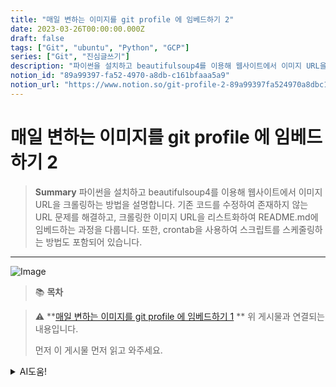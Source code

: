 ```yaml
---
title: "매일 변하는 이미지를 git profile 에 임베드하기 2"
date: 2023-03-26T00:00:00.000Z
draft: false
tags: ["Git", "ubuntu", "Python", "GCP"]
series: ["Git", "진심글쓰기"]
description: "파이썬을 설치하고 beautifulsoup4를 이용해 웹사이트에서 이미지 URL을 크롤링하는 방법을 설명합니다. 기존 코드를 수정하여 존재하지 않는 URL 문제를 해결하고, 크롤링한 이미지 URL을 리스트화하여 README.md에 임베드하는 과정을 다룹니다. 또한, crontab을 사용하여 스크립트를 스케줄링하는 방법도 포함되어 있습니다."
notion_id: "89a99397-fa52-4970-a8db-c161bfaaa5a9"
notion_url: "https://www.notion.so/git-profile-2-89a99397fa524970a8dbc161bfaaa5a9"
---
```


# 매일 변하는 이미지를 git profile 에 임베드하기 2

> **Summary**
> 파이썬을 설치하고 beautifulsoup4를 이용해 웹사이트에서 이미지 URL을 크롤링하는 방법을 설명합니다. 기존 코드를 수정하여 존재하지 않는 URL 문제를 해결하고, 크롤링한 이미지 URL을 리스트화하여 README.md에 임베드하는 과정을 다룹니다. 또한, crontab을 사용하여 스크립트를 스케줄링하는 방법도 포함되어 있습니다.

---


![Image](https://github.blog/wp-content/uploads/2020/08/87471037-50ad3c80-c5e3-11ea-9f1b-7963f4615b28.png?fit=1200,630)

> 📚 **목차**
>

> ⚠️ **[매일 변하는 이미지를 git profile 에 임베드하기 1](https://www.notion.so/c2f950c741a8429b9d7bdfc4cc470d67) **
> 위 게시물과 연결되는 내용입니다.
>
> 먼저 이 게시물 먼저 읽고 와주세요.
>
>


<details>
<summary>AI도움!</summary>

> 💡 **[https://www.random-art.org/](https://www.random-art.org/) 이 웹사이트에 .jpg 가 포함된 url을 전부 리스트로 가져오는 방법**
> Beautiful Soup 또는 Scrapy와 같은 웹 스크래핑 도구를 사용하여 웹사이트 [https://www.random-art.org/에서](https://www.random-art.org/%EC%97%90%EC%84%9C) .jpg 확장자를 가진 모든 URL을 추출할 수 있습니다. 다음은 Python에서 Beautiful Soup을 사용하는 예제 코드입니다.
>
> ```python
> import requests
> from bs4 import BeautifulSoup
>
> url = "https://www.random-art.org/"
>
> response = requests.get(url)
> soup = BeautifulSoup(response.content, 'html.parser')
>
> for link in soup.find_all('a'):
>     href = link.get('href')
>     if href.endswith('.jpg'):
>         print(href)
> ```
>
>
> 이 코드는 웹사이트에 GET 요청을 보낸 다음 Beautiful Soup을 사용하여 HTML 응답에서 모든 앵커 태그(<a>)를 추출합니다. 각 앵커 태그에 대해 href 속성이 '.jpg'로 끝나는지 확인하고 그럴 경우 URL을 인쇄합니다.
>
>

> 💡 **[https://www.random-art.org/?page=1&liked=0&sort=time](https://www.random-art.org/?page=1&liked=0&sort=time) 이 사이트의 모든 페이지에 포함된 모든 .jpg URL을 나열하는 방법입니다.**
> ```python
> import requests
> from bs4 import BeautifulSoup
>
> base_url = 'https://www.random-art.org/?page='
> jpg_urls = []
>
> # Loop through all pages
> for page in range(1, 10):  # Change 10 to the number of pages you want to scrape
>     url = base_url + str(page) + '&liked=0&sort=time'
>     response = requests.get(url)
>     soup = BeautifulSoup(response.content, 'html.parser')
>
>     # Find all img tags with .jpg extension
>     images = soup.find_all('img', src=lambda src: src.endswith('.jpg'))
>
>     # Extract the URLs and append to the list
>     for img in images:
>         jpg_urls.append(img['src'])
>
> # Print the list of .jpg URLs
> print(jpg_urls)
> ```
>
> 이 코드는 URL의 페이지 번호를 변경하여 웹 사이트 페이지를 순환한 다음 BeautifulSoup을 사용하여 페이지 소스에서 .jpg 확장자를 가진 img 태그를 모두 찾습니다. 이러한 이미지의 URL이 추출되어 목록에 추가됩니다. 마지막으로 모든 .jpg URL 목록이 인쇄됩니다. 코드는 처음 9페이지만 스크랩합니다. for 루프에서 range 매개변수를 변경하여 스크랩할 페이지 수를 변경할 수 있습니다.
>
>

> 💡 **텍스트가 저장될때마다 문자열 앞에 [https://www.random-art.org](https://www.random-art.org/) 가 포함된 상태로 .txt에 저장되었으면 좋겠습니다.**
> ```python
> import requests
> from bs4 import BeautifulSoup
>
> base_url = 'https://www.random-art.org/?page='
> jpg_urls = []
>
> # Loop through all pages
> for page in range(1, 5):  # Change 10 to the number of pages you want to scrape
>     url = base_url + str(page) + '&liked=0&sort=time'
>     response = requests.get(url)
>     soup = BeautifulSoup(response.content, 'html.parser')
>
>     # Find all img tags with .jpg extension
>     images = soup.find_all('img', src=lambda src: src.endswith('.jpg'))
>
>     # Extract the URLs and append to the list
>     for img in images:
>         jpg_urls.append('https://www.random-art.org/' + img['src'])
>
> # Save the list of .jpg URLs to a text file
> with open('random-art-urls.txt', 'w') as f:
>     f.write('\n'.join(jpg_urls))
> ```
>
> 하지만 지금은 [https://www.random-art.org/img/small/417864.jpg](https://www.random-art.org/img/small/417864.jpg) 형식으로 txt에 저장됩니다. 저는 small이라는 글자를 large로 변경한 상태로 txt파일에 저장하고싶습니다.
>
> ```python
> import requests
> from bs4 import BeautifulSoup
>
> base_url = 'https://www.random-art.org/?page='
> jpg_urls = []
>
> # Loop through all pages
> for page in range(1, 5):  # Change 10 to the number of pages you want to scrape
>     url = base_url + str(page) + '&liked=0&sort=time'
>     response = requests.get(url)
>     soup = BeautifulSoup(response.content, 'html.parser')
>
>     # Find all img tags with .jpg extension
>     images = soup.find_all('img', src=lambda src: src.endswith('.jpg'))
>
>     # Extract the URLs, replace "small" with "large", and append to the list
>     for img in images:
>         jpg_url = img['src'].replace('/small/', '/large/')
>         jpg_urls.append(jpg_url)
>
> # Save the list of .jpg URLs to a txt file
> with open('random-art-large.txt', 'w') as file:
>     for url in jpg_urls:
>         file.write('https://www.random-art.org' + url + '\n')
>
> print('File saved successfully.')
> ```
>
>

> 💡 **crontab -e에서 py 파일 실행이 안됩니다**
> cron을 통해 예약할 때 스크립트가 올바르게 실행되지 않는 몇 가지 이유가 있을 수 있습니다.
>
> Cron이 Python 인터프리터를 찾지 못할 수 있습니다. 스크립트 명령 앞에 crontab 파일에서 Python 인터프리터의 전체 경로를 추가합니다. 
>
> `→ 예: /usr/bin/python3 /home/thquddnr123/AutoCommit/HelloZOOO/writeUrl.py`
> 작업 디렉토리가 올바르게 설정되지 않았을 수 있습니다. Cron이 수동으로 실행한 동일한 디렉토리에서 스크립트를 실행하지 않을 수 있습니다. 이 문제를 해결하려면 crontab 파일에서 스크립트의 작업 디렉토리를 지정하십시오. 
>
> `→ 예: * 7 * * * cd /home/thquddnr123/AutoCommit/HelloZOOO && /usr/bin/python3 writeUrl.py`
>
>
> 스크립트가 자동으로 실패할 수 있습니다. 표준 출력 및 오류를 파일로 리디렉션하여 오류를 디버깅합니다. 
>
> `→ 예: * 7 * * * cd /home/thquddnr123/AutoCommit/HelloZOOO && /usr/bin/python3 writeUrl.py >> /tmp/writeUrl.log 2>&1`
>
>
>

</details>

